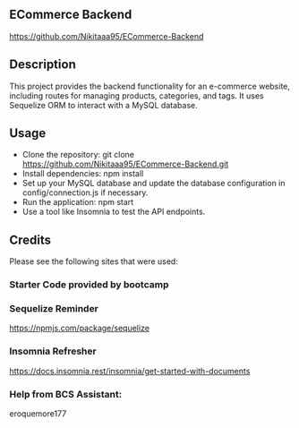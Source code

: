 ## ECommerce Backend
https://github.com/Nikitaaa95/ECommerce-Backend

## Description
This project provides the backend functionality for an e-commerce website, including routes for managing products, categories, and tags. It uses Sequelize ORM to interact with a MySQL database.

## Usage
- Clone the repository: git clone https://github.com/Nikitaaa95/ECommerce-Backend.git
- Install dependencies: npm install
- Set up your MySQL database and update the database configuration in config/connection.js if necessary.
- Run the application: npm start
- Use a tool like Insomnia to test the API endpoints.

## Credits
Please see the following sites that were used:
### Starter Code provided by bootcamp

### Sequelize Reminder
https://npmjs.com/package/sequelize

### Insomnia Refresher
https://docs.insomnia.rest/insomnia/get-started-with-documents

### Help from BCS Assistant:
eroquemore177 